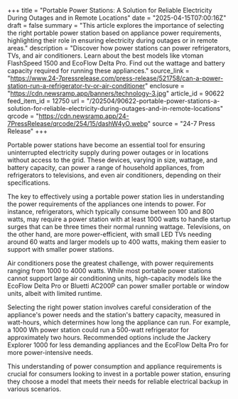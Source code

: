 +++
title = "Portable Power Stations: A Solution for Reliable Electricity During Outages and in Remote Locations"
date = "2025-04-15T07:00:16Z"
draft = false
summary = "This article explores the importance of selecting the right portable power station based on appliance power requirements, highlighting their role in ensuring electricity during outages or in remote areas."
description = "Discover how power stations can power refrigerators, TVs, and air conditioners. Learn about the best models like vtoman FlashSpeed 1500 and EcoFlow Delta Pro. Find out the wattage and battery capacity required for running these appliances."
source_link = "https://www.24-7pressrelease.com/press-release/521758/can-a-power-station-run-a-refrigerator-tv-or-air-conditioner"
enclosure = "https://cdn.newsramp.app/banners/technology-3.jpg"
article_id = 90622
feed_item_id = 12750
url = "/202504/90622-portable-power-stations-a-solution-for-reliable-electricity-during-outages-and-in-remote-locations"
qrcode = "https://cdn.newsramp.app/24-7PressRelease/qrcode/254/15/dashW4yO.webp"
source = "24-7 Press Release"
+++

<p>Portable power stations have become an essential tool for ensuring uninterrupted electricity supply during power outages or in locations without access to the grid. These devices, varying in size, wattage, and battery capacity, can power a range of household appliances, from refrigerators to televisions, and even air conditioners, depending on their specifications.</p><p>The key to effectively using a portable power station lies in understanding the power requirements of the appliances one intends to power. For instance, refrigerators, which typically consume between 100 and 800 watts, may require a power station with at least 1000 watts to handle startup surges that can be three times their normal running wattage. Televisions, on the other hand, are more power-efficient, with small LED TVs needing around 60 watts and larger models up to 400 watts, making them easier to support with smaller power stations.</p><p>Air conditioners pose the greatest challenge, with power requirements ranging from 1000 to 4000 watts. While most portable power stations cannot support large air conditioning units, high-capacity models like the EcoFlow Delta Pro or Bluetti AC200P can power smaller portable or window units, albeit with limited runtime.</p><p>Selecting the right power station involves careful consideration of the appliance's power needs and the station's battery capacity, measured in watt-hours, which determines how long the appliance can run. For example, a 1000 Wh power station could run a 500-watt refrigerator for approximately two hours. Recommended options include the Jackery Explorer 1000 for less demanding appliances and the EcoFlow Delta Pro for more power-intensive needs.</p><p>This understanding of power consumption and appliance requirements is crucial for consumers looking to invest in a portable power station, ensuring they choose a model that meets their needs for reliable electrical backup in various scenarios.</p>